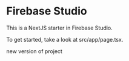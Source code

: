 # Firebase Studio

This is a NextJS starter in Firebase Studio.

To get started, take a look at src/app/page.tsx.

new version of project
